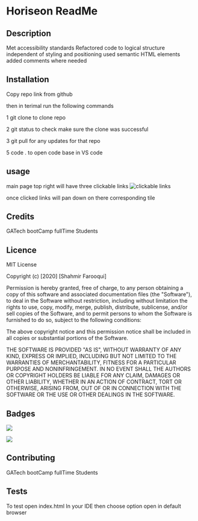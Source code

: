 # Horiseon ReadMe

## Description

Met accessibility standards
Refactored code to logical structure independent of styling and positioning used semantic HTML elements
added comments where needed

## Installation

Copy repo link from github

then in terimal run the following commands

1 git clone to clone repo

2 git status to check make sure the clone was successful

3 git pull for any updates for that repo

5 code . to open code base in VS code

## usage

main page top right will have three clickable links
![clickable links]()

once clicked links will pan down on there corresponding tile

## Credits

GATech bootCamp fullTime Students

## Licence

MIT License

Copyright (c) [2020] [Shahmir Farooqui]

Permission is hereby granted, free of charge, to any person obtaining a copy
of this software and associated documentation files (the "Software"), to deal
in the Software without restriction, including without limitation the rights
to use, copy, modify, merge, publish, distribute, sublicense, and/or sell
copies of the Software, and to permit persons to whom the Software is
furnished to do so, subject to the following conditions:

The above copyright notice and this permission notice shall be included in all
copies or substantial portions of the Software.

THE SOFTWARE IS PROVIDED "AS IS", WITHOUT WARRANTY OF ANY KIND, EXPRESS OR
IMPLIED, INCLUDING BUT NOT LIMITED TO THE WARRANTIES OF MERCHANTABILITY,
FITNESS FOR A PARTICULAR PURPOSE AND NONINFRINGEMENT. IN NO EVENT SHALL THE
AUTHORS OR COPYRIGHT HOLDERS BE LIABLE FOR ANY CLAIM, DAMAGES OR OTHER
LIABILITY, WHETHER IN AN ACTION OF CONTRACT, TORT OR OTHERWISE, ARISING FROM,
OUT OF OR IN CONNECTION WITH THE SOFTWARE OR THE USE OR OTHER DEALINGS IN THE
SOFTWARE.

## Badges

![](https://img.shields.io/badge/Language-html-brightgreen)

![](https://img.shields.io/badge/Language-CSS-yellowgreen)

## Contributing

GATech bootCamp fullTime Students

## Tests

To test open index.html In your IDE then choose option
open in default browser
